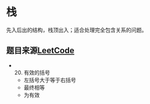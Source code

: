 # 栈 
先入后出的结构，栈顶出入；适合处理完全包含关系的问题。


## 题目来源[LeetCode](https://leetcode-cn.com/)
- 20. 有效的括号
  - 左括号大于等于右括号
  - 最终相等
  - 为有效